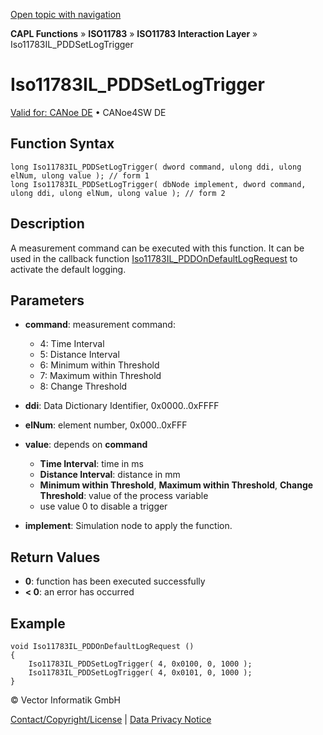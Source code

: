 [Open topic with navigation](../../../../../../CANoeDEFamily.htm#Topics/CAPLFunctions/ISO11783/ISOInteractionLayer/Functions/CAPLfunctionIso11783ILPDDSetLogTrigger.md)

**CAPL Functions** » **ISO11783** » **ISO11783 Interaction Layer** » Iso11783IL_PDDSetLogTrigger

# Iso11783IL_PDDSetLogTrigger

[Valid for: CANoe DE](../../../../Shared/FeatureAvailability.md) • CANoe4SW DE

## Function Syntax

```plaintext
long Iso11783IL_PDDSetLogTrigger( dword command, ulong ddi, ulong elNum, ulong value ); // form 1
long Iso11783IL_PDDSetLogTrigger( dbNode implement, dword command, ulong ddi, ulong elNum, ulong value ); // form 2
```

## Description

A measurement command can be executed with this function. It can be used in the callback function [Iso11783IL_PDDOnDefaultLogRequest](CAPLfunctionIso11783ILPDDOnDefaultLogRequest.md) to activate the default logging.

## Parameters

- **command**: measurement command:
  - 4: Time Interval
  - 5: Distance Interval
  - 6: Minimum within Threshold
  - 7: Maximum within Threshold
  - 8: Change Threshold

- **ddi**: Data Dictionary Identifier, 0x0000..0xFFFF

- **elNum**: element number, 0x000..0xFFF

- **value**: depends on **command**
  - **Time Interval**: time in ms
  - **Distance Interval**: distance in mm
  - **Minimum within Threshold**, **Maximum within Threshold**, **Change Threshold**: value of the process variable
  - use value 0 to disable a trigger

- **implement**: Simulation node to apply the function.

## Return Values

- **0**: function has been executed successfully
- **< 0**: an error has occurred

## Example

```plaintext
void Iso11783IL_PDDOnDefaultLogRequest ()
{
    Iso11783IL_PDDSetLogTrigger( 4, 0x0100, 0, 1000 );
    Iso11783IL_PDDSetLogTrigger( 4, 0x0101, 0, 1000 );
}
```

© Vector Informatik GmbH

[Contact/Copyright/License](../../../../Shared/ContactCopyrightLicense.md) | [Data Privacy Notice](https://www.vector.com/int/en/company/get-info/privacy-policy/)
